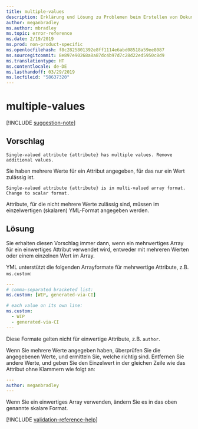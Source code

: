 ```yaml
---
title: multiple-values
description: Erklärung und Lösung zu Problemen beim Erstellen von Dokumentationsartikeln – multiple-values
author: meganbradley
ms.author: mbradley
ms.topic: error-reference
ms.date: 2/19/2019
ms.prod: non-product-specific
ms.openlocfilehash: f8c2825801392e8ff1114e6abd08518a59ee8087
ms.sourcegitcommit: 8e897e90268a8a87dc4b97d7c28d22ed5950c8d9
ms.translationtype: HT
ms.contentlocale: de-DE
ms.lasthandoff: 03/29/2019
ms.locfileid: "58637320"
---
```

# <a name="multiple-values"></a>multiple-values

[!INCLUDE [suggestion-note](includes/suggestion-note.md)]

## <a name="suggestion"></a>Vorschlag

`Single-valued attribute {attribute} has multiple values. Remove additional values.`

Sie haben mehrere Werte für ein Attribut angegeben, für das nur ein Wert zulässig ist.

`Single-valued attribute {attribute} is in multi-valued array format. Change to scalar format.`

Attribute, für die nicht mehrere Werte zulässig sind, müssen im einzelwertigen (skalaren) YML-Format angegeben werden.

## <a name="resolution"></a>Lösung

Sie erhalten diesen Vorschlag immer dann, wenn ein mehrwertiges Array für ein einwertiges Attribut verwendet wird, entweder mit mehreren Werten oder einem einzelnen Wert im Array.

YML unterstützt die folgenden Arrayformate für mehrwertige Attribute, z.B. `ms.custom`:

```yml
---
# comma-separated bracketed list:
ms.custom: [WIP, generated-via-CI]

# each value on its own line:
ms.custom:
  - WIP
  - generated-via-CI
---
```

Diese Formate gelten nicht für einwertige Attribute, z.B. `author`.

Wenn Sie mehrere Werte angegeben haben, überprüfen Sie die angegebenen Werte, und ermitteln Sie, welche richtig sind. Entfernen Sie andere Werte, und geben Sie den Einzelwert in der gleichen Zeile wie das Attribut ohne Klammern wie folgt an:

```yml
---
author: meganbradley
---
```

Wenn Sie ein einwertiges Array verwenden, ändern Sie es in das oben genannte skalare Format.

<!--make sure to add this file to your includes folder and verify the path-->
[!INCLUDE [validation-reference-help](includes/validation-reference-help.md)]
